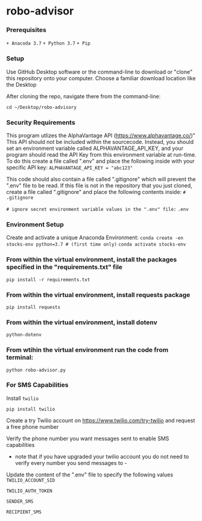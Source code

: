 # robo-advisor

### Prerequisites
`+ Anacoda 3.7`
`+ Python 3.7`
`+ Pip`

### Setup
Use GitHub Desktop software or the command-line to download or "clone" this repository onto your computer. Choose a familiar download location like the Desktop


After cloning the repo, navigate there from the command-line:

` cd ~/Desktop/robo-advisory `

### Security Requirements
This program utlizes the AlphaVantage API (https://www.alphavantage.co/)"
This API should not be included within the sourcecode. Instead, you should set an environment variable called ALPHAVANTAGE_API_KEY, and your program should read the API Key from this environment variable at run-time.
To do this create a file called ".env" and place the following inside with your specific API key:
` ALPHAVANTAGE_API_KEY = "abc123" `

This code should also contain a file called ".gitignore" which will prevent the ".env" file to be read. If this file is not in the repository that you just cloned, create a file called ".gitignore" and place the following contents inside: 
`# .gitignore`

`# ignore secret environment variable values in the ".env" file:`
`.env `


### Environment Setup
Create and activate a unique Anaconda Environment:
`conda create -en stocks-env python=3.7 # (first time only)`
`conda activate stocks-env`


### From within the virtual environment, install the packages specified in the "requirements.txt" file
`pip install -r requirements.txt`

### From within the virtual environment, install requests package
`pip install requests`

### From within the virtual environment, install dotenv
`python-dotenv`

### From wtihin the virtual environment run the code from terminal:
`python robo-advisor.py`

### For SMS Capabilities 
Install `twilio` 

`pip install twilio`

Create a try Twilio account on https://www.twilio.com/try-twilio and request a free phone number

Verify the phone number you want messages sent to enable SMS capabilities 
 - note that if you have upgraded your twilio account you do not need to verify every number you send messages to - 

 Update the content of the ".env" file to specify the following values
 `TWILIO_ACCOUNT_SID` 

 `TWILIO_AUTH_TOKEN` 

 `SENDER_SMS`

 `RECIPIENT_SMS`
 






